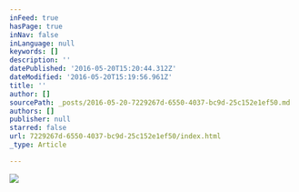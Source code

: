 ```yaml
---
inFeed: true
hasPage: true
inNav: false
inLanguage: null
keywords: []
description: ''
datePublished: '2016-05-20T15:20:44.312Z'
dateModified: '2016-05-20T15:19:56.961Z'
title: ''
author: []
sourcePath: _posts/2016-05-20-7229267d-6550-4037-bc9d-25c152e1ef50.md
authors: []
publisher: null
starred: false
url: 7229267d-6550-4037-bc9d-25c152e1ef50/index.html
_type: Article

---
```

![](https://the-grid-user-content.s3-us-west-2.amazonaws.com/42c545d6-81fb-4147-af9e-8acafd121984.png)